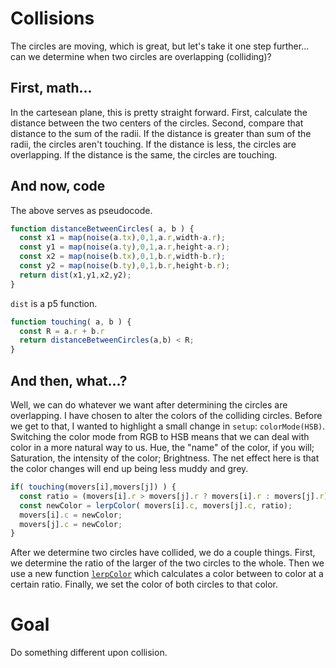 # Collisions

The circles are moving, which is great, but let's take it one step further... can we determine when two circles are overlapping (colliding)? 

## First, math...

In the cartesean plane, this is pretty straight forward. First, calculate the distance between the two centers of the circles. Second, compare that distance to the sum of the radii. If the distance is greater than sum of the radii, the circles aren't touching. If the distance is less, the circles are overlapping. If the distance is the same, the circles are touching.

## And now, code

The above serves as pseudocode. 

```javascript
function distanceBetweenCircles( a, b ) {
  const x1 = map(noise(a.tx),0,1,a.r,width-a.r);
  const y1 = map(noise(a.ty),0,1,a.r,height-a.r);
  const x2 = map(noise(b.tx),0,1,b.r,width-b.r);
  const y2 = map(noise(b.ty),0,1,b.r,height-b.r);
  return dist(x1,y1,x2,y2);
}
```

`dist` is a p5 function. 

```javascript
function touching( a, b ) {
  const R = a.r + b.r
  return distanceBetweenCircles(a,b) < R;
}
```

## And then, what...?

Well, we can do whatever we want after determining the circles are overlapping. I have chosen to alter the colors of the colliding circles. Before we get to that, I wanted to highlight a small change in `setup`: `colorMode(HSB)`. Switching the color mode from RGB to HSB means that we can deal with color in a more natural way to us. Hue, the "name" of the color, if you will; Saturation, the intensity of the color; Brightness. The net effect here is that the color changes will end up being less muddy and grey. 

```javascript
if( touching(movers[i],movers[j]) ) {
  const ratio = (movers[i].r > movers[j].r ? movers[i].r : movers[j].r) / (movers[i].r + movers[j].r) ;
  const newColor = lerpColor( movers[i].c, movers[j].c, ratio);
  movers[i].c = newColor;
  movers[j].c = newColor;
}
```

After we determine two circles have collided, we do a couple things. First, we determine the ratio of the larger of the two circles to the whole. Then we use a new function [`lerpColor`](https://p5js.org/reference/#/p5/lerpColor) which calculates a color between to color at a certain ratio. Finally, we set the color of both circles to that color. 

# Goal

Do something different upon collision. 